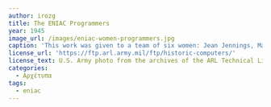 ```yaml
---
author: irozg
title: The ENIAC Programmers
year: 1945
image_url: /images/eniac-women-programmers.jpg
caption: 'This work was given to a team of six women: Jean Jennings, Marlyn Wescoff, Ruth Lichterman, Betty Snyder, Frances Bilas, and Kay McNulty. World War II left the United States with a shortage of male engineers. As such, the Army posted job descriptions for women “computers,” who would calculate artillery trajectories by hand. These six women were selected out of a group of “computers” to work on a top-secret project.'
license_url: 'https://ftp.arl.army.mil/ftp/historic-computers/'
license_text: U.S. Army photo from the archives of the ARL Technical Library, Public Domain
categories:
  - Αρχέτυπα 
tags:
  - eniac 
---
```

